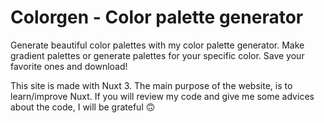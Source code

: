 # Colorgen - Color palette generator

Generate beautiful color palettes with my color palette generator. Make gradient palettes or generate palettes for your specific color. Save your favorite ones and download!

This site is made with Nuxt 3. The main purpose of the website, is to learn/improve Nuxt. If you will review my code and give me some advices about the code, I will be grateful 🙃